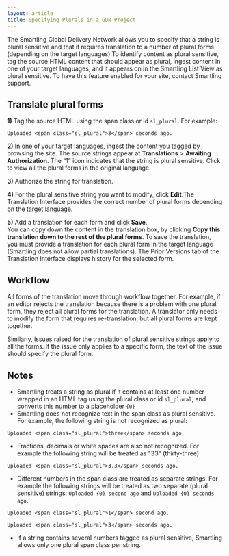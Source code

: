 ```yaml
---
layout: article
title: Specifying Plurals in a GDN Project
---
```


The Smartling Global Delivery Network allows you to specify that a string is plural sensitive and that it requires translation to a number of plural forms (depending on the target languages).To identify content as plural sensitive, tag the source HTML content that should appear as plural, ingest content in one of your target languages, and it appears on in the Smartling List View as plural sensitive. To have this feature enabled for your site, contact Smartling support.

## Translate plural forms

**1)**  Tag the source HTML using the span class or id `sl_plural`. For example:  

~~~
Uploaded <span class="sl_plural">3</span> seconds ago.
~~~

**2)**  In one of your target languages, ingest the content you tagged by browsing the site. The source strings appear at **Translations** > **Awaiting Authorization**. The “1” icon indicates that the string is plural sensitive. Click to view all the plural forms in the original language.

**3)**  Authorize the string for translation.

**4)**  For the plural sensitive string you want to modify, click **Edit**.The Translation Interface provides the correct number of plural forms depending on the target language.

**5)**  Add a translation for each form and click **Save**.  
    You can copy down the content in the translation box, by clicking **Copy this translation down to the rest of the plural forms**. To save the translation, you must provide a translation for each plural form in the target language (Smartling does not allow partial translations). The Prior Versions tab of the Translation Interface displays history for the selected form.

## Workflow

All forms of the translation move through workflow together. For example, if an editor rejects the translation because there is a problem with one plural form, they reject all plural forms for the translation. A translator only needs to modify the form that requires re-translation, but all plural forms are kept together.

Similarly, issues raised for the translation of plural sensitive strings apply to all the forms. If the issue only applies to a specific form, the text of the issue should specify the plural form.

## Notes

*   Smartling treats a string as plural if it contains at least one number wrapped in an HTML tag using the plural class or id `sl_plural`, and converts this number to a placeholder `{0}`
*   Smartling does not recognize text in the span class as plural sensitive. For example, the following string is not recognized as plural:

~~~
Uploaded <span class="sl_plural">three</span> seconds ago.
~~~

*   Fractions, decimals or white spaces are also not recognized. For example the following string will be treated as "33" (thirty-three)

~~~
Uploaded <span class="sl_plural">3.3</span> seconds ago.
~~~

 
*   Different numbers in the span class are treated as separate strings. For example the following strings will be treated as two separate (plural sensitive) strings: `Uploaded {0} second ago` and `Uploaded {0} seconds ago`.

~~~
Uploaded <span class="sl_plural">1</span> second ago.
~~~

~~~
Uploaded <span class="sl_plural">3</span> seconds ago.
~~~


*   If a string contains several numbers tagged as plural sensitive, Smartling allows only one plural span class per string.

